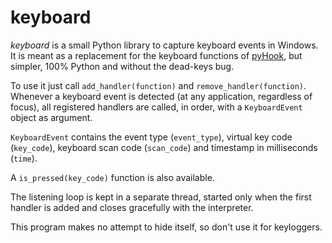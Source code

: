 keyboard
========

*keyboard* is a small Python library to capture keyboard events in Windows. It
is meant as a replacement for the keyboard functions of [pyHook](http://sourceforge.net/apps/mediawiki/pyhook/index.php?title=Main_Page), but simpler,
100% Python and without the dead-keys bug.

To use it just call `add_handler(function)` and `remove_handler(function)`.
Whenever a keyboard event is detected (at any application, regardless of focus),
all registered handlers are called, in order, with a `KeyboardEvent` object as
argument.

`KeyboardEvent` contains the event type (`event_type`), virtual key code
(`key_code`), keyboard scan code (`scan_code`) and timestamp in milliseconds
(`time`).

A `is_pressed(key_code)` function is also available.

The listening loop is kept in a separate thread, started only when the first
handler is added and closes gracefully with the interpreter.

This program makes no attempt to hide itself, so don't use it for keyloggers.
